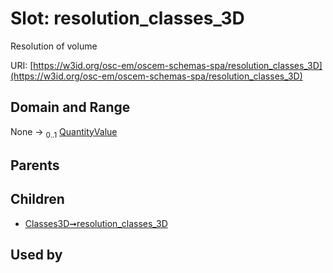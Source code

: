 
# Slot: resolution_classes_3D

Resolution of volume

URI: [https://w3id.org/osc-em/oscem-schemas-spa/resolution_classes_3D](https://w3id.org/osc-em/oscem-schemas-spa/resolution_classes_3D)


## Domain and Range

None &#8594;  <sub>0..1</sub> [QuantityValue](QuantityValue.md)

## Parents


## Children

 *  [Classes3D➞resolution_classes_3D](Classes3D_resolution_classes_3D.md)

## Used by

